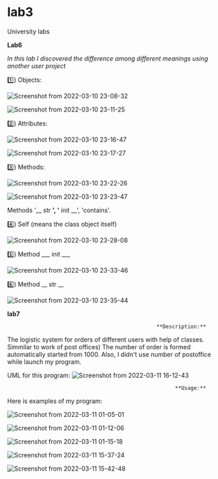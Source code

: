 # lab3
University labs


**Lab6**

*In this lab I discovered the difference among different meanings using another user project*

1️⃣) Objects:

![Screenshot from 2022-03-10 23-08-32](https://user-images.githubusercontent.com/92577132/157736945-f513f894-552b-4677-a2df-54cab641487b.png)

![Screenshot from 2022-03-10 23-11-25](https://user-images.githubusercontent.com/92577132/157737337-8739d3f3-18d7-43d2-9e6a-8306968a9d9f.png)


2️⃣) Attributes:

![Screenshot from 2022-03-10 23-16-47](https://user-images.githubusercontent.com/92577132/157738176-2b58b71b-0c86-4140-b48e-819fe1022b53.png)

![Screenshot from 2022-03-10 23-17-27](https://user-images.githubusercontent.com/92577132/157738267-9531d92b-39f0-4634-85cb-ddd8df6416f3.png)


3️⃣) Methods:

![Screenshot from 2022-03-10 23-22-26](https://user-images.githubusercontent.com/92577132/157738931-6ea3b96a-a9b2-460b-9d65-545b35a34ccd.png)


![Screenshot from 2022-03-10 23-23-47](https://user-images.githubusercontent.com/92577132/157739159-6ac8d21e-0091-4cb5-8915-712e1b7b0af1.png)

Methods '__ str __', '__ init __', 'contains'.

4️⃣) Self (means the class object itself)

![Screenshot from 2022-03-10 23-28-08](https://user-images.githubusercontent.com/92577132/157739864-7158ddf9-86b6-4070-92c1-d4d2d4f6cbe4.png)

5️⃣) Method ___ init ___

![Screenshot from 2022-03-10 23-33-46](https://user-images.githubusercontent.com/92577132/157740688-b5d96bcc-9c6b-488f-95b9-f01f143705a3.png)

6️⃣) Method __ str __

![Screenshot from 2022-03-10 23-35-44](https://user-images.githubusercontent.com/92577132/157741087-7cac3a9d-473e-454e-8ee0-97c81f86101d.png)


__lab7__

                                                    **Description:**

The logistic system for orders of different users with help of classes. Simmilar to work of post offices) The number of order is formed automatically started from 1000. Also, I didn't use number of postoffice while launch my program.

UML for this program:
![Screenshot from 2022-03-11 16-12-43](https://user-images.githubusercontent.com/92577132/157864883-374f6dbd-4051-4541-98f1-24b8480535ba.png)

                                                    
                                                          **Usage:**
                                                          
 Here is examples of my program:
 
 ![Screenshot from 2022-03-11 01-05-01](https://user-images.githubusercontent.com/92577132/157755333-b3fc1f15-b06d-436c-b178-3b62204476a9.png)
 
 ![Screenshot from 2022-03-11 01-12-06](https://user-images.githubusercontent.com/92577132/157756054-134bb126-21ee-4ba1-b0d3-bed0046d903d.png)
 
 ![Screenshot from 2022-03-11 01-15-18](https://user-images.githubusercontent.com/92577132/157756075-b40f075f-c031-43ed-960e-8cb24a793d2a.png)
 
 ![Screenshot from 2022-03-11 15-37-24](https://user-images.githubusercontent.com/92577132/157859979-8d9f98b7-3012-41d0-9980-77bdf36b50c4.png)
 
 ![Screenshot from 2022-03-11 15-42-48](https://user-images.githubusercontent.com/92577132/157860630-9bff99f5-a8d5-4a25-994c-ba30656b50a8.png)


 
 


